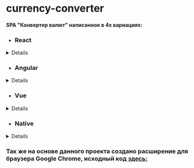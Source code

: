 # currency-converter

#### SPA "Конвертер валют" написанное в 4х вариациях:

- ### React

<details>
 
 Исходный код в ветке [react:](https://github.com/loki87by/currency-converter/tree/react/) 
 
 Для запуска: 
- Используйте `node 12.x` или выше.
- Откройте командную строку (`PowerShell`, `Git Bash`, и.т.п.)
- Клонируйте данный репозиторий: `git clone https://github.com/loki87by/currency-converter.git -b react`.
- Перейдите в загруженную папку: `cd currency-converter`.
- Установите зависимости: `npm install`.
- Запустите приложение: `npm start`
 
 Деплой [тут:](https://loki87by.github.io/currency-converter/) 
</details>

- ### Angular

<details>
 
 Исходный код в ветке [angular:](https://github.com/loki87by/currency-converter/tree/angular/) 
 
 Для запуска: 
- Используйте `node 12.x` или выше.
- Откройте командную строку (`PowerShell`, `Git Bash`, и.т.п.)
- Клонируйте данный репозиторий: `git clone https://github.com/loki87by/currency-converter.git -b angular`.
- Перейдите в загруженную папку: `cd currency-converter`.
- Установите зависимости: `npm install`.
- Запустите приложение: `npm start`

 Деплой [тут:](https://currency-converter-ang.netlify.app/) 
</details>

- ### Vue

<details>
 
 Исходный код в ветке [vue:](https://github.com/loki87by/currency-converter/tree/vue/) 
 
 Для запуска: 
- Используйте `node 12.x` или выше.
- Откройте командную строку (`PowerShell`, `Git Bash`, и.т.п.)
- Клонируйте данный репозиторий: `git clone https://github.com/loki87by/currency-converter.git -b vue`.
- Перейдите в загруженную папку: `cd currency-converter`.
- Установите зависимости: `npm install`.
- Запустите приложение: `npm start`

 Деплой [тут:](https://currency-converter-vue.netlify.app/) 
</details>

- ### Native
<details>
 
 Исходный код в ветке [vanilla:](https://github.com/loki87by/currency-converter/tree/vanilla/) 
 
 Для запуска 
 
- Клонируйте данный репозиторий: `git clone https://github.com/loki87by/currency-converter.git -b vanilla`.
- Перейдите в загруженную папку: `cd currency-converter`.
- Запустите локальный сервер вашей IDE (vsc, webstorm, etc.).

 Деплой [тут:](https://currency-converter-vanilla.netlify.app/) 
</details>

### Так же на основе данного проекта создано расширение для браузера Google Chrome, исходный код [здесь:](https://github.com/loki87by/currency-chrome-extension)
